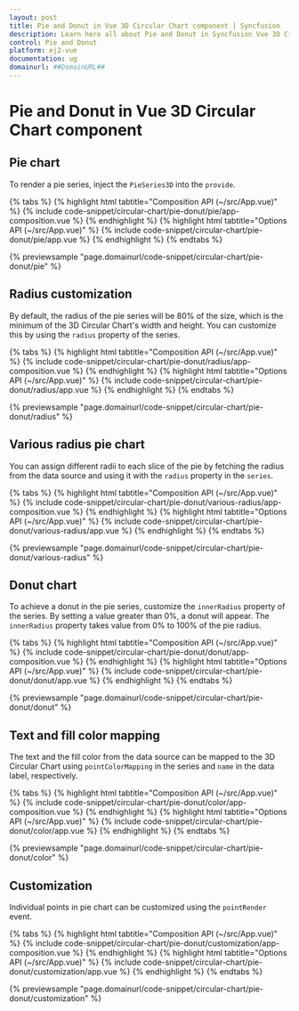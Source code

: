 ```yaml
---
layout: post
title: Pie and Donut in Vue 3D Circular Chart component | Syncfusion
description: Learn here all about Pie and Donut in Syncfusion Vue 3D Circular Chart component of Syncfusion Essential JS 2 and more.
control: Pie and Donut 
platform: ej2-vue
documentation: ug
domainurl: ##DomainURL##
---
```


# Pie and Donut in Vue 3D Circular Chart component

## Pie chart

To render a pie series, inject the `PieSeries3D` into the `provide`.

{% tabs %}
{% highlight html tabtitle="Composition API (~/src/App.vue)" %}
{% include code-snippet/circular-chart/pie-donut/pie/app-composition.vue %}
{% endhighlight %}
{% highlight html tabtitle="Options API (~/src/App.vue)" %}
{% include code-snippet/circular-chart/pie-donut/pie/app.vue %}
{% endhighlight %}
{% endtabs %}
        
{% previewsample "page.domainurl/code-snippet/circular-chart/pie-donut/pie" %}

## Radius customization

By default, the radius of the pie series will be 80% of the size, which is the minimum of the 3D Circular Chart's width and height. You can customize this by using the `radius` property of the series.

{% tabs %}
{% highlight html tabtitle="Composition API (~/src/App.vue)" %}
{% include code-snippet/circular-chart/pie-donut/radius/app-composition.vue %}
{% endhighlight %}
{% highlight html tabtitle="Options API (~/src/App.vue)" %}
{% include code-snippet/circular-chart/pie-donut/radius/app.vue %}
{% endhighlight %}
{% endtabs %}
        
{% previewsample "page.domainurl/code-snippet/circular-chart/pie-donut/radius" %}

## Various radius pie chart

You can assign different radii to each slice of the pie by fetching the radius from the data source and using it with the `radius` property in the `series`.

{% tabs %}
{% highlight html tabtitle="Composition API (~/src/App.vue)" %}
{% include code-snippet/circular-chart/pie-donut/various-radius/app-composition.vue %}
{% endhighlight %}
{% highlight html tabtitle="Options API (~/src/App.vue)" %}
{% include code-snippet/circular-chart/pie-donut/various-radius/app.vue %}
{% endhighlight %}
{% endtabs %}
        
{% previewsample "page.domainurl/code-snippet/circular-chart/pie-donut/various-radius" %}

## Donut chart

To achieve a donut in the pie series, customize the `innerRadius` property of the series. By setting a value greater than 0%, a donut will appear. The `innerRadius` property takes value from 0% to 100% of the pie radius.

{% tabs %}
{% highlight html tabtitle="Composition API (~/src/App.vue)" %}
{% include code-snippet/circular-chart/pie-donut/donut/app-composition.vue %}
{% endhighlight %}
{% highlight html tabtitle="Options API (~/src/App.vue)" %}
{% include code-snippet/circular-chart/pie-donut/donut/app.vue %}
{% endhighlight %}
{% endtabs %}
        
{% previewsample "page.domainurl/code-snippet/circular-chart/pie-donut/donut" %}

## Text and fill color mapping

The text and the fill color from the data source can be mapped to the 3D Circular Chart using `pointColorMapping` in the series and `name` in the data label, respectively.

{% tabs %}
{% highlight html tabtitle="Composition API (~/src/App.vue)" %}
{% include code-snippet/circular-chart/pie-donut/color/app-composition.vue %}
{% endhighlight %}
{% highlight html tabtitle="Options API (~/src/App.vue)" %}
{% include code-snippet/circular-chart/pie-donut/color/app.vue %}
{% endhighlight %}
{% endtabs %}
        
{% previewsample "page.domainurl/code-snippet/circular-chart/pie-donut/color" %}

## Customization

Individual points in pie chart can be customized using the `pointRender` event.

{% tabs %}
{% highlight html tabtitle="Composition API (~/src/App.vue)" %}
{% include code-snippet/circular-chart/pie-donut/customization/app-composition.vue %}
{% endhighlight %}
{% highlight html tabtitle="Options API (~/src/App.vue)" %}
{% include code-snippet/circular-chart/pie-donut/customization/app.vue %}
{% endhighlight %}
{% endtabs %}
        
{% previewsample "page.domainurl/code-snippet/circular-chart/pie-donut/customization" %}
